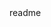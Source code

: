 <snippet>
  <content><![CDATA[
# ${1:Raytracer}
This is a raytracer that creates realistic images with spheres and planes, reflections and shadows.
## Running the Program
1. `cd` into the downloaded directory and run `make` – this will create an executable file named `output`
2. run `./output 'filename'` – this will create an image name `'filename'.png`
## Changing the Image
1. Read through the Scene class – how to create spheres, planes and lights, change camera position and view
2. Read through the Material class – understand the components of a shape's material (diffuse, specular, etc.)
]]></content>
  <tabTrigger>readme</tabTrigger>
</snippet>
